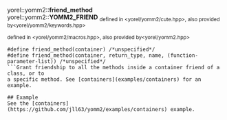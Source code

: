 yorel::yomm2::**friend_method**<br/>yorel::yomm2::**YOMM2_FRIEND**
<sub>defined in <yorel/yomm2/cute.hpp>, also provided by<yorel/yomm2/keywords.hpp></sub>

<sub>defined in <yorel/yomm2/macros.hpp>, also provided by<yorel/yomm2.hpp></sub>
```
#define friend_method(container) /*unspecified*/
#define friend_method(container, return_type, name, (function-parameter-list)) /*unspecified*/
```Grant friendship to all the methods inside a container friend of a class, or to
a specific method. See [containers](examples/containers) for an example.

## Example
See the [containers](https://github.com/jll63/yomm2/examples/containers) example.
